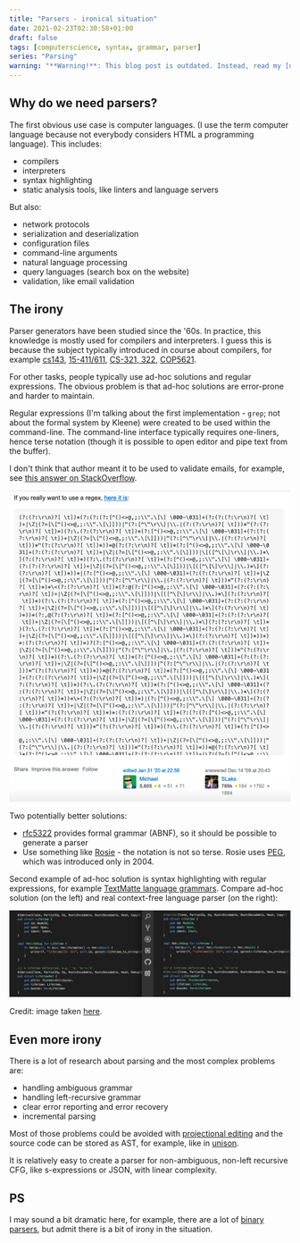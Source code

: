 ```yaml
---
title: "Parsers - ironical situation"
date: 2021-02-23T02:30:58+01:00
draft: false
tags: [computerscience, syntax, grammar, parser]
series: "Parsing"
warning: "**Warning!**: This blog post is outdated. Instead, read my [digital garden about parsing](https://parsing.stereobooster.com/)."
---
```


## Why do we need parsers?

The first obvious use case is computer languages. (I use the term computer language because not everybody considers HTML a programming language). This includes:



- compilers
- interpreters
- syntax highlighting
- static analysis tools, like linters and language servers

But also:

- network protocols
- serialization and deserialization
- configuration files
- command-line arguments
- natural language processing
- query languages (search box on the website)
- validation, like email validation

## The irony

Parser generators have been studied since the '60s. In practice, this knowledge is mostly used for compilers and interpreters. I guess this is because the subject typically introduced in course about compilers, for example [cs143](https://web.stanford.edu/class/archive/cs/cs143/cs143.1128/), [15-411/611](https://csd.cmu.edu/course-profiles/15-411_611-compiler-design), [CS-321, 322](http://web.cecs.pdx.edu/~harry/compilers/syllabus.html), [COP5621](http://www.cs.fsu.edu/~engelen/courses/COP5621/).

For other tasks, people typically use ad-hoc solutions and regular expressions. The obvious problem is that ad-hoc solutions are error-prone and harder to maintain.

Regular expressions (I'm talking about the first implementation - `grep`; not about the formal system by Kleene) were created to be used within the command-line. The command-line interface typically requires one-liners, hence terse notation (though it is possible to open editor and pipe text from the buffer).

I don't think that author meant it to be used to validate emails, for example, see [this answer on StackOverflow](https://stackoverflow.com/questions/201323/how-to-validate-an-email-address-using-a-regular-expression).

![](email.png)

Two potentially better solutions:

- [rfc5322](https://www.ietf.org/rfc/rfc5322.txt) provides formal grammar (ABNF), so it should be possible to generate a parser
- Use something like [Rosie](https://rosie-lang.org/about/) - the notation is not so terse. Rosie uses [PEG](https://bford.info/packrat/), which was introduced only in 2004.

Second example of ad-hoc solution is syntax highlighting with regular expressions, for example [TextMatte language grammars](https://macromates.com/manual/en/language_grammars). Compare ad-hoc solution (on the left) and real context-free language parser (on the right):

![](rust.png)

Credit: image taken [here](https://marketplace.visualstudio.com/items?itemName=georgewfraser.vscode-tree-sitter).

## Even more irony

There is a lot of research about parsing and the most complex problems are:

- handling ambiguous grammar
- handling left-recursive grammar
- clear error reporting and error recovery
- incremental parsing

Most of those problems could be avoided with [projectional editing](https://www.reddit.com/r/nosyntax/wiki/projects) and the source code can be stored as AST, for example, like in [unison](https://www.unisonweb.org/).

It is relatively easy to create a parser for non-ambiguous, non-left recursive CFG, like s-expressions or JSON, with linear complexity.

## PS

I may sound a bit dramatic here, for example, there are a lot of [binary parsers](https://github.com/dloss/binary-parsing), but admit there is a bit of irony in the situation.
